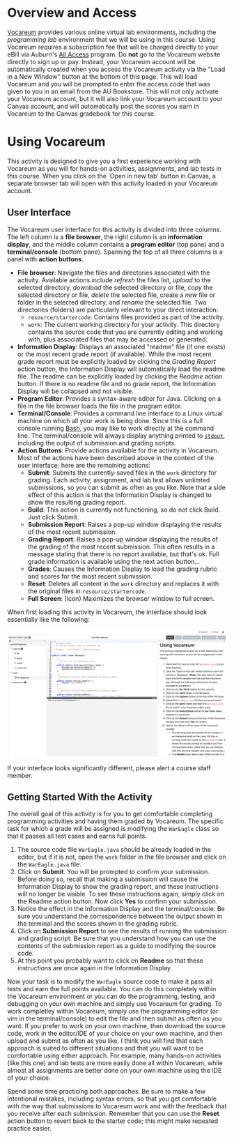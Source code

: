 
# Overview and Access

[Vocareum](https://www.vocareum.com/) provides various online virtual lab
environments, including the *programming lab* environment that we will be using
in this course. Using Vocareum requires a subscription fee that will be charged
directly to your eBill via Auburn's [All
Access](https://www.aubookstore.com/t-Textbook_AllAccess.aspx) program.  Do
**not** go to the Vocareum website directly to sign up or pay. Instead, your
Vocareum account will be automatically created when you access the Vocareum
activity via the "Load in a New Window" button at the bottom of this page. This
will load Vocareum and you will be prompted to enter the access code that was
given to you in an email from the AU Bookstore.  This will not only activate
your Vocareum account, but it will also link your Vocareum account to your
Canvas account, and will automatically post the scores you earn in Vocareum to
the Canvas gradebook for this course.

# Using Vocareum

This activity is designed to give you a first experience working with Vocareum
as you will for hands-on activities, assignments, and lab tests in this course.
When you click on the 'Open in new tab' button in Canvas, a separate browser tab
will open with this activity loaded in your Vocareum account. 

## User Interface 

The Vocareum user interface for this activity is divided into three columns. The
left column is a **file browser**, the right column is an **information
display**, and the middle column contains a **program editor** (top pane) and a
**terminal/console** (bottom pane). Spanning the top of all three columns is a
panel with **action buttons**.

- **File browser**: Navigate the files and directories associated with the
  activity.  Available actions include *refresh* the files list, *upload* to the
  selected directory, *download* the selected directory or file, *copy* the
  selected directory or file, *delete* the selected file, create a *new* file or
  folder in the selected directory, and *rename* the selected file. Two
  directories (folders) are particularly relevant to your direct interaction:
    - `resource/startercode`: Contains files provided as part of the activity.
    - `work`: The current working directory for your activity. This directory
      contains the source code that you are currently editing and working with,
      plus associated files that may be accessed or generated. 
- **Information Display**: Displays an associated "readme" file (if one exists)
  or the most recent grade report (if available). While the most recent grade
  report must be explicitly loaded by clicking the *Grading Report* action
  button, the Information Display will automatically load the readme file. The
  readme can be explicitly loaded by clicking the *Readme* action button. If
  there is no readme file and no grade report, the Information Display will be
  collapsed and not visible.
- **Program Editor**: Provides a syntax-aware editor for Java. Clicking on a
  file in the file browser loads the file in the program editor.
- **Terminal/Console**: Provides a command line interface to a Linux virtual
  machine on which all your work is being done. Since this is a full console
  running [Bash](https://en.wikipedia.org/wiki/Bash_(Unix_shell)), you may like
  to work directly at the command line. The terminal/console will always display
  anything printed to
  [`stdout`](https://en.wikipedia.org/wiki/Standard_streams), including the
  output of submission and grading scripts.
- **Action Buttons**: Provide actions available for the activity in Vocareum.
  Most of the actions have been described above in the context of the user
  interface; here are the remaining actions:
    - **Submit**: Submits the currently-saved files in the `work` directory for
      grading. Each activity, assignment, and lab test allows unlimted
      submissions, so you can submit as often as you like. Note that a side
      effect of this action is that the Information Display is changed to show
      the resulting grading report.
    - **Build**: This action is currently not functioning, so do not click
      Build. Just click Submit.
    - **Submission Report**: Raises a pop-up window displaying the results of
      the most recent submission.
    - **Grading Report**: Raises a pop-up window displaying the results of the
      grading of the most recent submission. This often results in a message
      stating that there is no report available, but that's ok. Full grade
      information is available using the next action button...
    - **Grades**: Causes the Information Display to load the grading rubric and
      scores for the most recent submission. 
    - **Reset**: Deletes all content in the `work` directory and replaces it
      with the original files in `resource/startercode`.
    - **Full Screen**: (Icon) Maximizes the browser window to full screen.

When first loading this activity in Vocareum, the interface should look
essentially like the following:

![](img/vocareum-ui.png)

If your interface looks significantly different, please alert a course staff
member.


## Getting Started With the Activity

The overall goal of this activity is for you to get comfortable completing
programming activities and having them graded by Vocareum. The specific task for
which a grade will be assigned is modifying the `WarEagle` class so that it
passes all test cases and earns full points.

1. The source code file `WarEagle.java` should be already loaded in the editor,
   but if it is not, open the `work` folder in the file browser and click on the
   `WarEagle.java` file.
2. Click on **Submit**. You will be prompted to confirm your submission. Before
   doing so, recall that making a submission will cause the Information Display
   to show the grading report, and these instructions will no longer be visible.
   To see these instructions again, simply click on the Readme action button.
   Now click **Yes** to confirm your submission.
3. Notice the effect in the Information Display and the terminal/console. Be
   sure you understand the correspondence between the output shown in the
   terminal and the scores shown in the grading rubric.
4. Click on **Submission Report** to see the results of running the submission
   and grading script. Be sure that you understand how you can use the contents
   of the submission report as a guide to modifying the source code.
5. At this point you probably want to click on **Readme** so that these
   instructions are once again in the Information Display.

Now your task is to modify the `WarEagle` source code to make it pass all tests
and earn the full points available. You can do this completely within the
Vocareum environment or you can do the programming, testing, and debugging on
your own machine and simply use Vocareum for grading. To work completley within
Vocareum, simply use the programming editor (or vim in the terminal/console) to
edit the file and then submit as often as you want. If you prefer to work on
your own machine, then download the source code, work in the editor/IDE of your
choice on your own machine, and then upload and submit as often as you like. I
think you will find that each approach is suited to different situations and
that you will want to be comfortable using either approach. For example, many
hands-on activities (like this one) and lab tests are more easily done all
within Vocareum, while almost all assignments are better done on your own
machine using the IDE of your choice.

Spend some time practicing both approaches. Be sure to make a few intentional
mistakes, including syntax errors, so that you get comfortable with the way that
submissions to Vocareum work and with the feedback that you receive after each
submission. Remember that you can use the **Reset** action button to revert back
to the starter code; this might make repeated practice easier.



